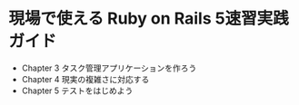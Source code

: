 # 現場で使える Ruby on Rails 5速習実践ガイド
  * Chapter 3 タスク管理アプリケーションを作ろう
  * Chapter 4 現実の複雑さに対応する
  * Chapter 5 テストをはじめよう
